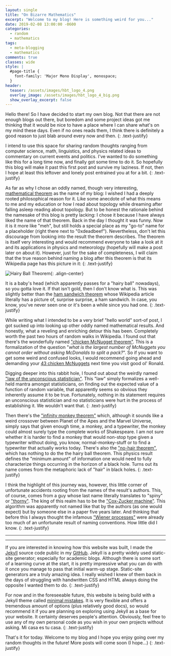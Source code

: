 ```yaml
---
layout: single
title: "On Bizarre Mathematics"
excerpt: "Welcome to my blog! Here is something weird for you..."
date: 2019-02-08 13:00:00 -0600
categories:
  - random
  - mathematics
tags:
  - meta-blogging
  - mathematics
comments: true
classes: wide
style: |
  #page-title {
    font-family: 'Major Mono Display', monospace;
  }
header:
  teaser: /assets/images/hbt_logo_4.png
  overlay_image: /assets/images/hbt_logo_4_big.png
  show_overlay_excerpt: false
---
```


Hello there! So I have decided to start my own blog. Not that there are not enough blogs out there, but boredom and some project ideas got me thinking that it would be nice to have a place where I can share what's on my mind these days. Even if no ones reads them, I think there is definitely a good reason to just blab around every now and then.
{: .text-justify}

I intend to use this space for sharing random thoughts ranging from computer science, math, linguistics, and physics related ideas to commentary on current events and politics. I've wanted to do something like this for a long time now, and finally got some time to do it. So hopefully this blog will make it past this first post and survive my laziness. If not, then I hope at least this leftover and lonely post entrained you at for a bit.
{: .text-justify}

As far as why I chose an oddly named, though very interesting, [mathematical theorem](https://en.wikipedia.org/wiki/Hairy_ball_theorem) as the name of my blog: I wished I had a deeply rooted philosophical reason for it. Like some anecdote of what this means to me and my education or how I read about topology while dreaming after falling asleep reading about topology. But to be honest the rationale behind the namesake of this blog is pretty lacking: I chose it because I have always liked the name of that theorem. Back in the day I thought it was funny. Now it is it more like "meh", but still holds a special place as my "go-to" name for a placeholder (right there next to "0xdeadbeef"). Nevertheless, don't let this discourage from looking into the result the theorem describes. The theorem is itself very interesting and would recommend everyone to take a look at it and its applications in physics and meteorology (hopefully will make a post later on about it).
However, just for the sake of completeness, I will claim that the true reason behind naming a blog after this theorem is that its Wikipedia page has this picture in it:
{: .text-justify}

![Hairy Ball Theorem](https://upload.wikimedia.org/wikipedia/commons/thumb/a/af/Baby_hairy_head_DSCN2483.jpg/440px-Baby_hairy_head_DSCN2483.jpg){: .align-center}

It is a baby's head (which apparently passes for a "hairy ball" nowadays), so you gotta love it. If that isn't gold, then I don't know what is. This was slightly better than the [ham sandwich theorem](https://en.wikipedia.org/wiki/Ham_sandwich_theorem) whose Wikipedia article literally has a picture of, surprise surprise, a ham sandwich. In case, you know, you've never seen one or it's been a while since you had one.
{: .text-justify}

While writing what I intended to be a very brief "hello world" sort-of post, I got sucked up into looking up other oddly named mathematical results. And honestly, what a reveling and enriching detour this has been. Completely worth the past two hours of random walks in Wikipedia. I found out that there's the wonderfully named ["chicken McNugget theorem"](https://artofproblemsolving.com/wiki/index.php/Chicken_McNugget_Theorem). This is a formalization of the question "*what is the largest number of McNuggets you cannot order without asking McDonalds to split a pack?*". So if you want to get some weird and confused looks, I would recommend going ahead and demanding your [43 chicken McNuggets](https://www.youtube.com/watch?v=vNTSugyS038) next time you visit good ol' Ronald.

Digging deeper into this rabbit hole, I found out about the weirdly named ["law of the unconscious statistician"](https://en.wikipedia.org/wiki/Law_of_the_unconscious_statistician). This "law" simply formalizes a well-held mantra amongst statisticians, on finding out the expected value of a function of random variable, that apparently seems so obvious they inherently assume it to be true. Fortunately, nothing in its statement requires an unconscious statistician and no statisticians were hurt in the process of establishing it. We wouldn't want that.
{: .text-justify}

Then there's the ["infinity monkey theorem"](https://en.wikipedia.org/wiki/Infinite_monkey_theorem) which, although it sounds like a weird crossover between Planet of the Apes and the Marvel Universe, simply says that given enough time, a monkey, and a typewriter, the monkey could almost surely type the complete works of Shakespeare. I am not sure whether it is harder to find a monkey that would non-stop type given a typewriter without doing, you know, normal-monkey-stuff or to find a typewriter that actually works today. There's also the ["no-hair theorem"](https://en.wikipedia.org/wiki/No-hair_theorem), which has nothing to do the the hairy ball theorem. This physics result defines the "minimum amount" of information one would need to fully characterize things occurring in the horizon of a black hole. Turns out its name comes from the metaphoric lack of "hair" in black holes.
{: .text-justify}

I think the highlight of this journey was, however, this little corner of unfortunate accidents rooting from the names of the result's authors. This, of course, comes from a guy whose last name literally translates to "spiny" or ["thorny"](https://translate.google.com/#view=home&op=translate&sl=es&tl=en&text=espinosa). The king of this realm has to be the ["Cox-Zucker machine"](https://en.wikipedia.org/wiki/Cox%E2%80%93Zucker_machine). This algorithm was apparently not named like that by the authors (as one would expect) but by someone else in a paper five years later. And thinking that before this I always thought the infamous ["Wiener processes"](https://en.wikipedia.org/wiki/Wiener_process) were already too much of an unfortunate result of naming conventions. How little did I know.
{: .text-justify}

<!-- 
I think the highlight of this journey was, however, this little corner of unfortunate accidents rooting from the names of the result's authors. This, of course, comes from a guy whose last name literally translates to "spiny" or ["thorny"](https://translate.google.com/#view=home&op=translate&sl=es&tl=en&text=espinosa). The king of this realm has to be the ["Cox-Zucker machine"](https://en.wikipedia.org/wiki/Cox%E2%80%93Zucker_machine). This algorithm was apparently not named like that by the authors (as one would expect) but by a guy named Charles Schwartz who coined the term in a paper five years later. I have so many questions I wish I could ask Schwartz about the reasons behind his naming choice.
{: .text-justify}

A close second candidate for the title of best naming accident has to be the ["Tits alternative"](https://en.wikipedia.org/wiki/Tits_alternative). You could've given my a thousand chances and I would've never guessed that this has anything to do with mathematics. There probably had to be a better adjective to follow this last name than "alternative". But then we would've missed an amazing naming opportunity. If that's not enough, you can find the ["strong Tits alternative"](https://arxiv.org/abs/0804.1395), which just sounds that much cooler. And the best thing is that Belgium-born Monsieur [Jacques Tits](https://en.wikipedia.org/wiki/Jacques_Tits) has been an amazingly prolific and ingenious mathematician during his lifetime. Which means that lots of things bear his name. There are those [Tits buildings](https://en.wikipedia.org/wiki/Building_(mathematics)) and then we cannot forget about the [Tits group](https://en.wikipedia.org/wiki/Tits_group), both of which you would certainty not expect people talking about in a mathematics lecture hall. And thinking that before this I always thought the infamous ["Wiener processes"](https://en.wikipedia.org/wiki/Wiener_process) were already too much of an unfortunate result of naming conventions. How little did I know.
{: .text-justify} -->


---
---

If you are interested in knowing how this website was built, I made the [Jekyll](https://jekyllrb.com/) source code public in my [GitHub](https://github.com/mateoespinosa/mateoespinosa.github.io). Jekyll is a pretty widely used static-site generator; especially for academic blogs. Although there is some sort of a learning curve at the start, it is pretty impressive what you can do with it once you manage to pass that initial warm-up stage. Static-site generators are a truly amazing idea. I really wished I knew of them back in the days of struggling with handwritten CSS and HTML always doing the opposite I wanted them to do.
{: .text-justify}

For now and in the foreseeable future, this website is being build with a Jekyll theme called [minimal mistakes](https://github.com/mmistakes/minimal-mistakes). It is very flexible and offers a tremendous amount of options (plus relatively good docs), so would recommend it if you are planning on exploring using Jekyll as a base for your website. It certainty deserves people's attention. Obviously, feel free to use any of my own personal code as you wish in your own projects without asking. Mi casa es tu casa.
{: .text-justify}

That's it for today. Welcome to my blog and I hope you enjoy going over my random thoughts in the future! More posts will come soon (I hope...)
{: .text-justify}